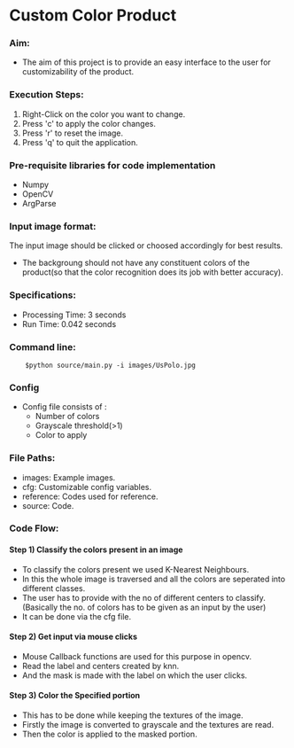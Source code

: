 # Custom Color Product
### Aim:
- The aim of this project is to provide an easy interface to the user for customizability of the product.

### Execution Steps:
1. Right-Click on the color you want to change.
2. Press 'c' to apply the color changes.
3. Press 'r' to reset the image.
4. Press 'q' to quit the application.

### Pre-requisite libraries for code implementation
- Numpy
- OpenCV
- ArgParse

### Input image format:
The input image should be clicked or choosed accordingly for best results.
- The backgroung should not have any constituent colors of the product(so that the color recognition does its job with better accuracy).

### Specifications:
- Processing Time: 3 seconds
- Run Time: 0.042 seconds

### Command line:
```
    $python source/main.py -i images/UsPolo.jpg
```
### Config 
- Config file consists of :
  - Number of colors
  - Grayscale threshold(>1)
  - Color to apply
  
### File Paths:
- images: Example images.
- cfg: Customizable config variables.
- reference: Codes used for reference.
- source: Code.  

### Code Flow:
#### Step 1) Classify the colors present in an image
- To classify the colors present we used K-Nearest Neighbours.
- In this the whole image is traversed and all the colors are seperated into different classes.
- The user has to provide with the no of different centers to classify.(Basically the no. of colors has to be given as an input by the user)
- It can be done via the cfg file.

#### Step 2) Get input via mouse clicks 
- Mouse Callback functions are used for this purpose in opencv.
- Read the label and centers created by knn.
- And the mask is made with the label on which the user clicks.

#### Step 3) Color the Specified portion
- This has to be done while keeping the textures of the image.
- Firstly the image is converted to grayscale and the textures are read.
- Then the color is applied to the masked portion.

